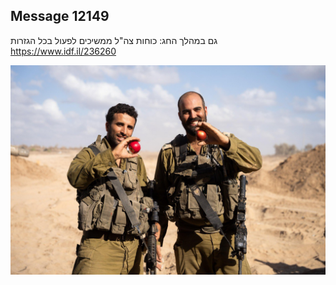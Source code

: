 ## Message 12149

גם במהלך החג:
כוחות צה"ל ממשיכים לפעול בכל הגזרות
https://www.idf.il/236260

![Photo](12149/12149_photo.jpg)

